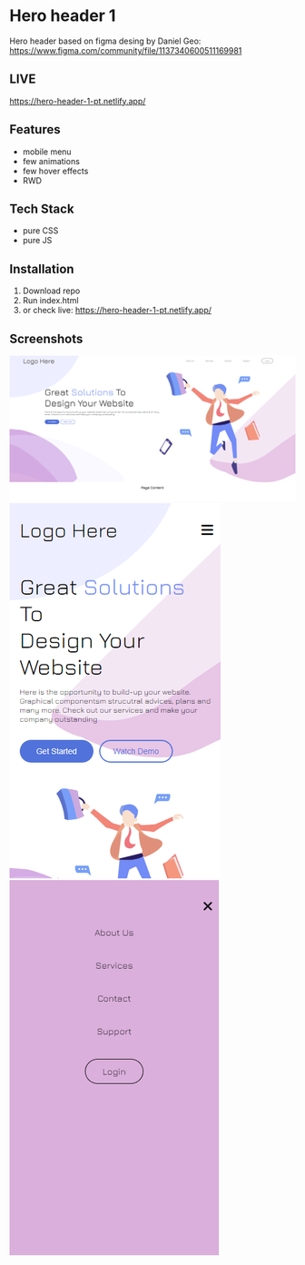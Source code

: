 # Hero header 1
 Hero header based on figma desing by Daniel Geo: https://www.figma.com/community/file/1137340600511169981

## LIVE
https://hero-header-1-pt.netlify.app/

## Features

- mobile menu
- few animations
- few hover effects
- RWD


## Tech Stack

- pure CSS
- pure JS



## Installation
1. Download repo
2. Run index.html
3. or check live: https://hero-header-1-pt.netlify.app/

## Screenshots

![App Screenshot](hero-header1.png)
![App Screenshot](hero-header1-mobile.png)
![App Screenshot](hero-header1-mobile-menu.png)
